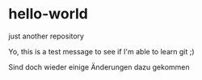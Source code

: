 # hello-world
just another repository

Yo, this is a test message to see if I'm able to learn git ;)

Sind doch wieder einige Änderungen dazu gekommen
